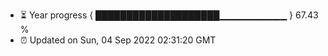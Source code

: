 - ⏳ Year progress { ████████████████████▁▁▁▁▁▁▁▁▁▁ } 67.43 %
- ⏰ Updated on Sun, 04 Sep 2022 02:31:20 GMT

